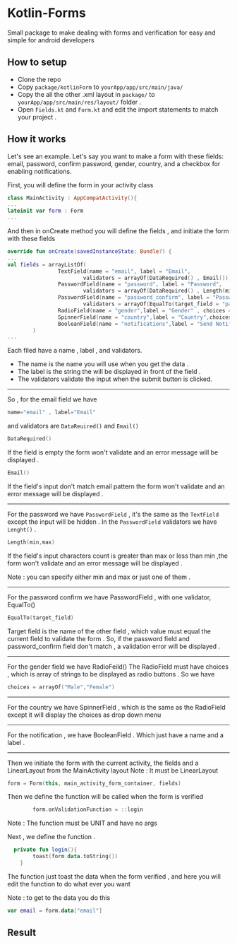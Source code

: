 # Kotlin-Forms
Small package to make dealing with forms and verification for easy and simple for android developers 

## How to setup
- Clone the repo 
- Copy `package/kotlinForm` to `yourApp/app/src/main/java/`
- Copy the all the other .xml layout in `package/` to `yourApp/app/src/main/res/layout/` folder .
- Open `Fields.kt` and `Form.kt` and edit the import statements to match your project .


## How it works 
Let's see an example. 
Let's say you want to make a form with these fields: email, password,  confirm  password, gender, country, and a checkbox for enabling notifications.

First, you will define the form in your activity class 


```kotlin
class MainActivity : AppCompatActivity(){
...
lateinit var form : Form
...
```

And then in onCreate method you will define the fields , and initiate the form with these fields 


```kotlin
override fun onCreate(savedInstanceState: Bundle?) {
...
val fields = arrayListOf(
                TextField(name = "email", label = "Email",
                        validators = arrayOf(DataRequired() , Email())),
                PasswordField(name = "password", label = "Password",
                        validators = arrayOf(DataRequired() , Length(min=8))),
                PasswordField(name = "password_confirm", label = "Password Confirm",
                        validators = arrayOf(EqualTo(target_field = "password"))) ,
                RadioField(name = "gender",label = "Gender" , choices = arrayOf("Male","Female")) ,
                SpinnerField(name = "country",label = "Country",choices = arrayOf("USA","Canada","UK")) ,
                BooleanField(name = "notifications",label = "Send Notifications")
        )
...
```

Each filed have a name , label , and validators. 
- The name is the name you will use when you get the data . 
- The label is the string the will be displayed in front of the field . 
- The validators validate the input when the submit button is clicked.  

--- 

So , for the email field we have
```kotlin
name="email" , label="Email"
```
and validators are `DataReuired()` and `Email()` 

```kotlin
DataRequired()
```
If the field is empty the form won't validate and an error message will be displayed .

```kotlin
Email()
```
If the field's input don't match email pattern the form won't validate and an error message will be displayed .

---

For the password we have `PasswordField` , it's the same as the `TextField` except the input will be hidden .
In the `PasswordField` validators we have `Lenght()` . 
```kotlin
Length(min,max)
```
If the field's input characters count is greater than max or less than min ,the form won't validate and an error message will be displayed .

Note : you can specify either min and max or just one of them .

---

For the password confirm we have PasswordField , with one validator, EqualTo() 
```kotlin
EqualTo(target_field)
```
Target field is the name of the other field , which value must equal the current field to validate the form .
So, if the password field and password_confirm field don't match , a validation error will be displayed .

--- 

For the gender field we have RadioFeild() 
The RadioField must have choices , which is array of strings to be displayed as radio buttons . 
So we have 
```kotlin
choices = arrayOf("Male","Female")
```
--- 

For the country we have SpinnerField , which is the same as the RadioField except it will display the choices as drop down menu

---

For the notification , we have BooleanField .
Which just have a name and a label .

---

Then we initiate the form with the current activity, the fields and a LinearLayout from the MainActivity layout 
Note : It must be LinearLayout

```kotlin
form = Form(this, main_activity_form_container, fields)
```

Then we define the function will be called when the form is verified 

```kotlin
        form.onValidationFunction = ::login
```

Note : The function must be UNIT and have no args

Next , we define the function . 
```kotlin
  private fun login(){
        toast(form.data.toString())
    }
```

The function just toast the data when the form verified , and here you will edit the function to do what ever you want

Note : to get to the data you do this 
```kotlin
var email = form.data["email"] 
```

## Result 
